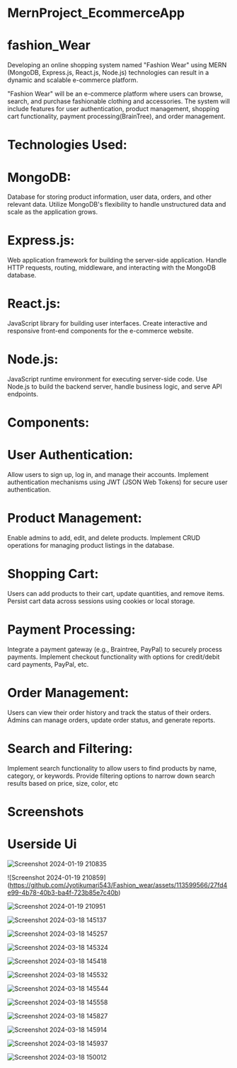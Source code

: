 # MernProject_EcommerceApp
# fashion_Wear

Developing an online shopping system named "Fashion Wear" using MERN (MongoDB, Express.js, React.js, Node.js) technologies can result in a dynamic and scalable e-commerce platform.

"Fashion Wear" will be an e-commerce platform where users can browse, search, and purchase fashionable clothing and accessories. The system will include features for user authentication, product management, shopping cart functionality, payment processing(BrainTree), and order management.

# Technologies Used:

# MongoDB:

Database for storing product information, user data, orders, and other relevant data.
Utilize MongoDB's flexibility to handle unstructured data and scale as the application grows.

# Express.js:

Web application framework for building the server-side application.
Handle HTTP requests, routing, middleware, and interacting with the MongoDB database.

# React.js:

JavaScript library for building user interfaces.
Create interactive and responsive front-end components for the e-commerce website.

# Node.js:

JavaScript runtime environment for executing server-side code.
Use Node.js to build the backend server, handle business logic, and serve API endpoints.

# Components:

# User Authentication:

Allow users to sign up, log in, and manage their accounts.
Implement authentication mechanisms using JWT (JSON Web Tokens) for secure user authentication.

# Product Management:

Enable admins to add, edit, and delete products.
Implement CRUD operations for managing product listings in the database.

# Shopping Cart:

Users can add products to their cart, update quantities, and remove items.
Persist cart data across sessions using cookies or local storage.

# Payment Processing:

Integrate a payment gateway (e.g., Braintree, PayPal) to securely process payments.
Implement checkout functionality with options for credit/debit card payments, PayPal, etc.

# Order Management:

Users can view their order history and track the status of their orders.
Admins can manage orders, update order status, and generate reports.

# Search and Filtering:

Implement search functionality to allow users to find products by name, category, or keywords.
Provide filtering options to narrow down search results based on price, size, color, etc


# Screenshots

# Userside Ui




![Screenshot 2024-01-19 210835](https://github.com/Jyotikumari543/Fashion_wear/assets/113599566/f995e3ae-b14d-429b-a0ab-0692462d98ca)






![Screenshot 2024-01-19 210859]
(https://github.com/Jyotikumari543/Fashion_wear/assets/113599566/27fd4e99-4b78-40b3-ba4f-723b85e7c40b)


![Screenshot 2024-01-19 210951](https://github.com/Jyotikumari543/Fashion_wear/assets/113599566/8b3780a8-4b83-4031-8e77-d17495f5481d)




![Screenshot 2024-03-18 145137](https://github.com/Jyotikumari543/Fashion_wear/assets/113599566/339fdbbd-8d59-49b6-8b76-a8017c50de9a)



![Screenshot 2024-03-18 145257](https://github.com/Jyotikumari543/Fashion_wear/assets/113599566/416dd21d-f4cc-48a5-87c5-f0512fdc7a4f)




![Screenshot 2024-03-18 145324](https://github.com/Jyotikumari543/Fashion_wear/assets/113599566/06409366-8b41-4a91-b51b-6084b4aa398c)


![Screenshot 2024-03-18 145418](https://github.com/Jyotikumari543/Fashion_wear/assets/113599566/34b948e5-5c8a-4b80-bb46-852ab340e32f)


![Screenshot 2024-03-18 145532](https://github.com/Jyotikumari543/Fashion_wear/assets/113599566/f462a342-3ef2-45c8-9fc4-d727a7c8736c)



![Screenshot 2024-03-18 145544](https://github.com/Jyotikumari543/Fashion_wear/assets/113599566/533940e4-b014-49b3-8a4f-684f0b94bdb6)



![Screenshot 2024-03-18 145558](https://github.com/Jyotikumari543/Fashion_wear/assets/113599566/946c42b0-85b4-4075-a481-822522f9863d)



![Screenshot 2024-03-18 145827](https://github.com/Jyotikumari543/Fashion_wear/assets/113599566/4f405d88-37e6-411d-85c8-20df6018cfe2)




![Screenshot 2024-03-18 145914](https://github.com/Jyotikumari543/Fashion_wear/assets/113599566/da14e49b-c365-4877-9dec-7d207fad37f3)




![Screenshot 2024-03-18 145937](https://github.com/Jyotikumari543/Fashion_wear/assets/113599566/5cf48ab1-1196-4794-b91f-dbcfd38a3b41)




![Screenshot 2024-03-18 150012](https://github.com/Jyotikumari543/Fashion_wear/assets/113599566/85339e86-fb7a-4860-a8a0-eecdb40864d9)
